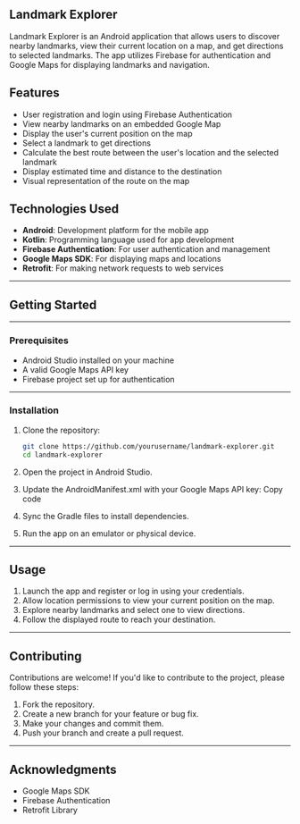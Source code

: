 ## Landmark Explorer
Landmark Explorer is an Android application that allows users to discover nearby landmarks, view their current location on a map, and get directions to selected landmarks. The app utilizes Firebase for authentication and Google Maps for displaying landmarks and navigation.

## Features
- User registration and login using Firebase Authentication
- View nearby landmarks on an embedded Google Map
- Display the user's current position on the map
- Select a landmark to get directions
- Calculate the best route between the user's location and the selected landmark
- Display estimated time and distance to the destination
- Visual representation of the route on the map

## Technologies Used
- **Android**: Development platform for the mobile app
- **Kotlin**: Programming language used for app development
- **Firebase Authentication**: For user authentication and management
- **Google Maps SDK**: For displaying maps and locations
- **Retrofit**: For making network requests to web services
---
## Getting Started
---
### Prerequisites
- Android Studio installed on your machine
- A valid Google Maps API key
- Firebase project set up for authentication
---
### Installation
1. Clone the repository:

   ```bash
   git clone https://github.com/yourusername/landmark-explorer.git
   cd landmark-explorer
2. Open the project in Android Studio.
3. Update the AndroidManifest.xml with your Google Maps API key:
    Copy code
      <meta-data
        android:name="com.google.android.geo.API_KEY"
        android:value="YOUR_API_KEY_HERE" />
4. Sync the Gradle files to install dependencies.
5. Run the app on an emulator or physical device.
---
## Usage
1. Launch the app and register or log in using your credentials.
2. Allow location permissions to view your current position on the map.
3. Explore nearby landmarks and select one to view directions.
4. Follow the displayed route to reach your destination.
 ---  
## Contributing
Contributions are welcome! If you'd like to contribute to the project, please follow these steps:
1. Fork the repository.
2. Create a new branch for your feature or bug fix.
3. Make your changes and commit them.
4. Push your branch and create a pull request.
---
## Acknowledgments
- Google Maps SDK
- Firebase Authentication
- Retrofit Library

